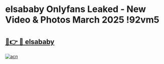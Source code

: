 # elsababy Onlyfans Leaked - New Video & Photos March 2025 !92vm5

# <h2><a href="https://lhjkq5.iuczelnia.edu.pl?title=elsababy&ref=92vm5">🔗👉 🔴 elsababy</a></h2>

[![acn](https://github.com/user-attachments/assets/0f9c940e-d8b0-45ae-aac7-cd30a18b3e1c)](https://lhjkq5.iuczelnia.edu.pl?title=elsababy&ref=92vm5)

